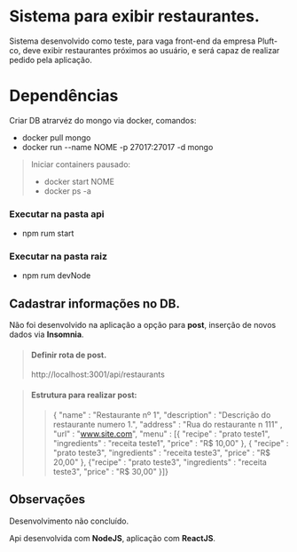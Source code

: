 # Sistema para exibir restaurantes.
Sistema desenvolvido como teste, para vaga front-end da empresa Pluft-co, deve exibir restaurantes próximos ao usuário, e será capaz de realizar pedido pela aplicação.

# Dependências
Criar DB atrarvéz do mongo via docker, comandos:

- docker pull mongo
- docker run --name NOME -p 27017:27017 -d mongo

>Iniciar containers pausado:
>- docker start NOME
>- docker ps -a

### Executar na pasta api
- npm rum start

### Executar na pasta raiz
- npm rum devNode

## Cadastrar informações no DB.

Não foi desenvolvido na aplicação a opção para **post**, inserção de novos dados via **Insomnia**.
>#### Definir rota de post.
>http://localhost:3001/api/restaurants

  

>#### Estrutura para realizar post:
> 
> > {
> "name" : "Restaurante nº 1",
> "description" : "Descrição do restaurante numero 1.",
> "address" : "Rua do restaurante n 111" ,
> "url" : "www.site.com",
> "menu" : [{
> "recipe" : "prato teste1",
> "ingredients" : "receita teste1",
> "price" : "R$ 10,00" },
>  { "recipe" : "prato teste3",
> "ingredients" : "receita teste3",
> "price" : "R$ 20,00"
> }, 
> {"recipe" : "prato teste3",
> "ingredients" : "receita teste3",
> "price" : "R$ 30,00" }]}


## Observações

Desenvolvimento não concluído.

  

Api desenvolvida com **NodeJS**, aplicação com **ReactJS**.